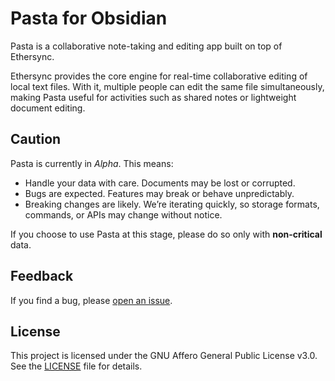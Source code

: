 # Pasta for Obsidian

Pasta is a collaborative note-taking and editing app built on top of Ethersync.

Ethersync provides the core engine for real-time collaborative editing of local text files. With it, multiple people can edit the same file simultaneously, making Pasta useful for activities such as shared notes or lightweight document editing.

## Caution

Pasta is currently in _Alpha_. This means:

- Handle your data with care. Documents may be lost or corrupted.
- Bugs are expected. Features may break or behave unpredictably.
- Breaking changes are likely. We’re iterating quickly, so storage formats, commands, or APIs may change without notice.

If you choose to use Pasta at this stage, please do so only with **non-critical** data.

## Feedback

If you find a bug, please [open an issue](https://github.com/critica-lab/pasta-obsidian).

## License

This project is licensed under the GNU Affero General Public License v3.0.
See the [LICENSE](LICENSE.md) file for details.

